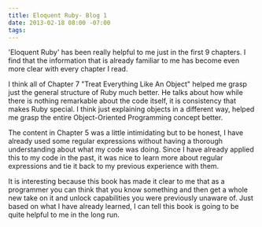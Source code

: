 ```yaml
---
title: Eloquent Ruby- Blog 1
date: 2013-02-18 08:00 -07:00
tags:
---
```


'Eloquent Ruby' has been really helpful to me just in the first 9 chapters. I find that the information that is already familiar to me has become even more clear with every chapter I read.

I think all of Chapter 7 "Treat Everything Like An Object" helped me grasp just the general structure of Ruby much better. He talks about how while there is nothing remarkable about the code itself, it is consistency that makes Ruby special. I think just explaining objects in a different way, helped me grasp the entire Object-Oriented Programming concept better.

The content in Chapter 5 was a little intimidating but to be honest, I have already used some regular expressions without having a thorough understanding about what my code was doing. Since I have already applied this to my code in the past, it was nice to learn more about regular expressions and tie it back to my previous experience with them. 

It is interesting because this book has made it clear to me that as a programmer you can think that you know something and then get a whole new take on it and unlock capabilities you were previously unaware of. Just based on what I have already learned, I can tell this book is going to be quite helpful to me in the long run. 

